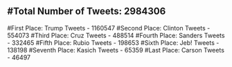 #Total Number of Tweets: 2984306 
---
#First Place: Trump Tweets - 1160547
#Second Place: Clinton Tweets - 554073
#Third Place: Cruz Tweets - 488514
#Fourth Place: Sanders Tweets - 332465
#Fifth Place: Rubio Tweets - 198653
#Sixth Place: Jeb! Tweets - 138198
#Seventh Place: Kasich Tweets - 65359
#Last Place: Carson Tweets - 46497
